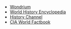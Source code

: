 - [Wondrium](https://wondrium.com)
- [World History Encyclopedia](https://www.worldhistory.org)
- [History Channel](https://www.history.de)
- [CIA World Factbook](https://www.cia.gov/the-world-factbook/)